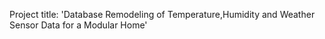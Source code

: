 Project title: 'Database Remodeling of Temperature,Humidity and Weather Sensor Data for a Modular Home'
